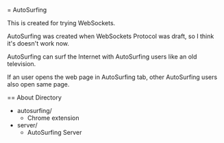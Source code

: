 = AutoSurfing

This is created for trying WebSockets.

AutoSurfing was created when WebSockets Protocol was draft, so I think it's doesn't work now.

AutoSurfing can surf the Internet with AutoSurfing users like an old television.

If an user opens the web page in AutoSurfing tab, other AutoSurfing users also open same page.

== About Directory
* autosurfing/
	* Chrome extension
* server/
	* AutoSurfing Server

